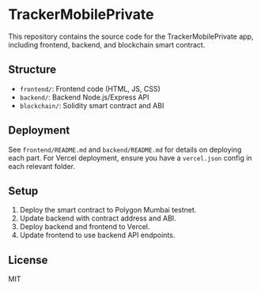# TrackerMobilePrivate

This repository contains the source code for the TrackerMobilePrivate app, including frontend, backend, and blockchain smart contract.

## Structure

- `frontend/`: Frontend code (HTML, JS, CSS)
- `backend/`: Backend Node.js/Express API
- `blockchain/`: Solidity smart contract and ABI

## Deployment

See `frontend/README.md` and `backend/README.md` for details on deploying each part. For Vercel deployment, ensure you have a `vercel.json` config in each relevant folder.

## Setup

1. Deploy the smart contract to Polygon Mumbai testnet.
2. Update backend with contract address and ABI.
3. Deploy backend and frontend to Vercel.
4. Update frontend to use backend API endpoints.

## License

MIT
